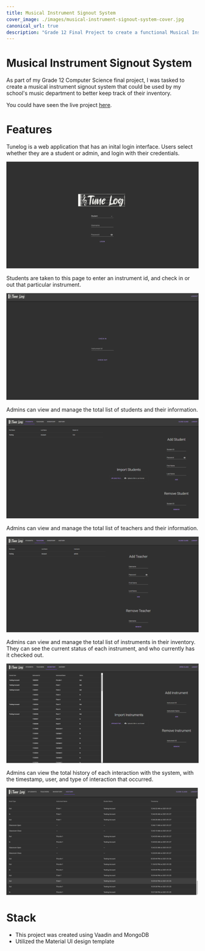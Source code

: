 ```yaml
---
title: Musical Instrument Signout System
cover_image: ./images/musical-instrument-signout-system-cover.jpg
canonical_url: true
description: "Grade 12 Final Project to create a functional Musical Instrument Signout System for the school."
---
```


# Musical Instrument Signout System

As part of my Grade 12 Computer Science final project, I was tasked to create a musical instrument signout system that could be used by my school's music department to better keep track of their inventory.

You could have seen the live project [here](https://tunelog.tech).

# Features

Tunelog is a web application that has an inital login interface. Users select whether they are a student or admin, and login with their credentials.

![General Login Page](./images/miss2.png)

Students are taken to this page to enter an instrument id, and check in or out that particular instrument.

![Student Check Out Page](./images/miss1.png)

Admins can view and manage the total list of students and their information.

![Admin Students Page](./images/miss4.png)

Admins can view and manage the total list of teachers and their information.

![Admin Teachers Page](./images/miss5.png)

Admins can view and manage the total list of instruments in their inventory. They can see the current status of each instrument, and who currently has it checked out.

![Admin Inventory Page](./images/miss3.png)

Admins can view the total history of each interaction with the system, with the timestamp, user, and type of interaction that occurred.

![Admin History Page](./images/miss6.png)

# Stack

- This project was created using Vaadin and MongoDB
- Utilized the Material UI design template
